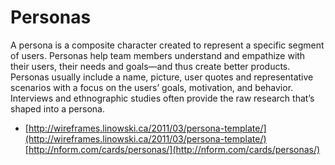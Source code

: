 # Personas

A persona is a composite character created to represent a specific segment of users. Personas help team members understand and empathize with their users, their needs and goals—and thus create better products. Personas usually include a name, picture, user quotes and representative scenarios with a focus on the users’ goals, motivation, and behavior. Interviews and ethnographic studies often provide the raw research that’s shaped into a persona.

- [http://wireframes.linowski.ca/2011/03/persona-template/](http://wireframes.linowski.ca/2011/03/persona-template/)
[http://nform.com/cards/personas/](http://nform.com/cards/personas/)
